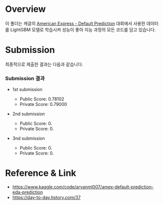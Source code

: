 # Overview
이 폴더는 캐글의 [American Express - Default Prediction](https://www.kaggle.com/competitions/amex-default-prediction) 대회에서 사용한 데이터를 LightGBM 모델로 학습시켜 성능이 좋아 지능 과정의 모든 코드를 담고 있습니다.

# Submission
최종적으로 제출한 결과는 다음과 같습니다.
### Submission 결과

- 1st submission
  - Public Score: 0.78102
  - Private Score: 0.79000

- 2nd submission
  - Public Score: 0.
  - Private Score: 0.

- 3nd submission
  - Public Score: 0.
  - Private Score: 0.

# Reference & Link
- https://www.kaggle.com/code/aryanml007/amex-default-prediction-eda-prediction
- https://day-to-day.tistory.com/37